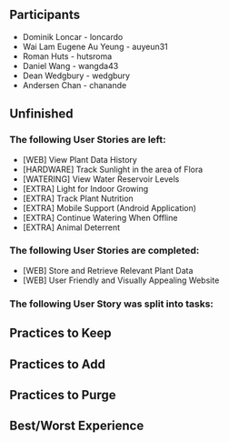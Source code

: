 ## Participants
- Dominik Loncar - loncardo
- Wai Lam Eugene Au Yeung - auyeun31
- Roman Huts - hutsroma
- Daniel Wang - wangda43
- Dean Wedgbury - wedgbury
- Andersen Chan - chanande


## Unfinished
### The following User Stories are left:
- [WEB] View Plant Data History
- [HARDWARE] Track Sunlight in the area of Flora
- [WATERING] View Water Reservoir Levels
- [EXTRA] Light for Indoor Growing
- [EXTRA] Track Plant Nutrition
- [EXTRA] Mobile Support (Android Application)
- [EXTRA] Continue Watering When Offline
- [EXTRA] Animal Deterrent

### The following User Stories are completed:
- [WEB] Store and Retrieve Relevant Plant Data
- [WEB] User Friendly and Visually Appealing Website

### The following User Story was split into tasks:


## Practices to Keep


## Practices to Add


## Practices to Purge


## Best/Worst Experience
